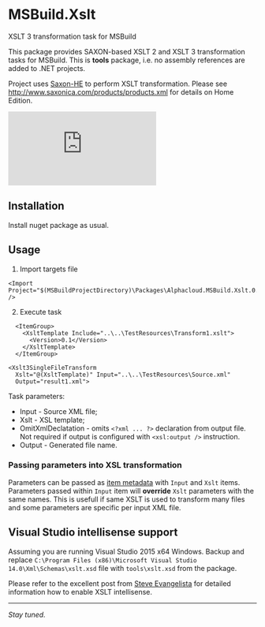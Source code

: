 # MSBuild.Xslt
XSLT 3 transformation task for MSBuild

This package provides SAXON-based XSLT 2 and XSLT 3 transformation tasks for MSBuild.
This is **tools** package, i.e. no assembly references are added to .NET projects.

Project uses [Saxon-HE](http://nuget.org/List/Packages/Saxon-HE) to perform XSLT transformation. 
Please see http://www.saxonica.com/products/products.xml for details on Home Edition.

[![Master branch build](https://ci.appveyor.com/api/projects/status/github/alphacloud/MSBuild.Xslt?branch=master&svg=true)](https://ci.appveyor.com/project/shatl/msbuild-xslt)

## Installation 

Install nuget package as usual.


## Usage

1. Import targets file 
```
<Import Project="$(MSBuildProjectDirectory)\Packages\Alphacloud.MSBuild.Xslt.0.3.1\tools\Alphacloud.MSBuild.Xslt.targets" />
```
2. Execute task
```
  <ItemGroup>
    <XsltTemplate Include="..\..\TestResources\Transform1.xslt">
      <Version>0.1</Version>
    </XsltTemplate>
  </ItemGroup>

<Xslt3SingleFileTransform
  Xslt="@(XsltTemplate)" Input="..\..\TestResources\Source.xml"
  Output="result1.xml">
```

Task parameters:
* Input - Source XML file;
* Xslt - XSL template;
* OmitXmlDeclatation - omits `<?xml ... ?>` declaration from output file. Not required if output is configured with `<xsl:output />` instruction.
* Output - Generated file name.


### Passing parameters into XSL transformation

Parameters can be passed as [item metadata](https://msdn.microsoft.com/en-us/library/ms171453.aspx) with `Input` and `Xslt` items.
Parameters passed within `Input` item will **override** `Xslt` parameters with the same names. This is usefull if same XSLT is used to transform many files and some parameters 
are specific per input XML file.


## Visual Studio intellisense support

Assuming you are running Visual Studio 2015 x64 Windows. Backup and replace `C:\Program Files (x86)\Microsoft Visual Studio 14.0\Xml\Schemas\xslt.xsd` file with `tools\xslt.xsd` from the package.

Please refer to the excellent post from [Steve Evangelista](http://appdevonsharepoint.com/adding-xslt-2-0-intellisense-to-visual-studio/) for detailed information how to enable XSLT intellisense.

---
*Stay tuned.*
